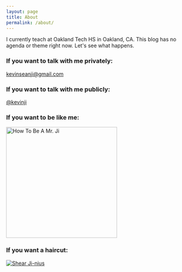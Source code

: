 ```yaml
---
layout: page
title: About
permalink: /about/
---
```


I currently teach at Oakland Tech HS in Oakland, CA. This blog has no agenda or theme right now. Let's see what happens.

### If you want to talk with me privately:

[kevinseanji@gmail.com](mailto:kevinseanji@gmail.com)

### If you want to talk with me publicly:

<a href="https://twitter.com/kevinji" target="_blank">@kevinji</a>

### If you want to be like me:

<a href="https://www.instagram.com/mrjimath/" target="_blank">
<img border="0" alt="How To Be A Mr. Ji" src="http://i.imgur.com/AifuXIe.jpg" width="300" height="300"></a>

### If you want a haircut:

<a href="http://shearjinius.com/" target="_blank">
<img border="0" alt="Shear Ji-nius" src="http://i.imgur.com/Lfj8K3K.png"></a>
